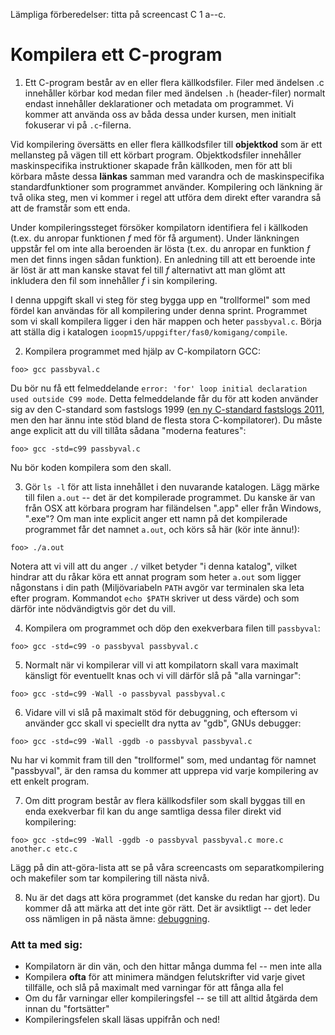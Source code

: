 Lämpliga förberedelser: titta på screencast C 1 a--c.

Kompilera ett C-program
=======================

1. Ett C-program består av en eller flera källkodsfiler. Filer
  med ändelsen .c innehåller körbar kod medan filer med ändelsen
  `.h` (header-filer) normalt endast innehåller deklarationer och
  metadata om programmet. Vi kommer att använda oss av båda dessa
  under kursen, men initialt fokuserar vi på `.c`-filerna.

  Vid kompilering översätts en eller flera källkodsfiler till
  **objektkod** som är ett mellansteg på vägen till ett körbart
  program. Objektkodsfiler innehåller maskinspecifika
  instruktioner skapade från källkoden, men för att bli körbara
  måste dessa **länkas** samman med varandra och de
  maskinspecifika standardfunktioner som programmet använder.
  Kompilering och länkning är två olika steg, men vi kommer i
  regel att utföra dem direkt efter varandra så att de framstår
  som ett enda.

  Under kompileringssteget försöker kompilatorn identifiera fel i
  källkoden (t.ex. du anropar funktionen $f$ med för få argument).
  Under länkningen uppstår fel om inte alla beroenden är lösta
  (t.ex. du anropar en funktion $f$ men det finns ingen sådan
  funktion). En anledning till att ett beroende inte är löst är
  att man kanske stavat fel till $f$ alternativt att man glömt att
  inkludera den fil som innehåller $f$ i sin kompilering.

  I denna uppgift skall vi steg för steg bygga upp en
  "trollformel" som med fördel kan användas för all kompilering
  under denna sprint. Programmet som vi skall kompilera ligger i
  den här mappen och heter `passbyval.c`. Börja att ställa dig i
  katalogen `ioopm15/uppgifter/fas0/komigang/compile`.


2. Kompilera programmet med hjälp av C-kompilatorn GCC:

  ```
  foo> gcc passbyval.c
  ```

  Du bör nu få ett felmeddelande `error: 'for' loop initial
  declaration used outside C99 mode`. Detta felmeddelande får du
  för att koden använder sig av den C-standard som fastslogs 1999
  ([en ny C-standard fastslogs 2011](http://en.wikipedia.org/wiki/C11_%28C_standard_revision%29),
  men den har ännu inte stöd bland de flesta stora
  C-kompilatorer). Du måste ange explicit att du vill tillåta
  sådana "moderna features":

  ```
  foo> gcc -std=c99 passbyval.c
  ```

  Nu bör koden kompilera som den skall.

3. Gör `ls -l` för att lista innehållet i den nuvarande
  katalogen. Lägg märke till filen `a.out` -- det är det
  kompilerade programmet. Du kanske är van från OSX att körbara
  program har filändelsen ".app" eller från Windows, ".exe"?
  Om man inte explicit anger ett namn på det kompilerade
  programmet får det namnet `a.out`, och körs så här (kör
  inte ännu!):

  ```
  foo> ./a.out
  ```

  Notera att vi vill att du anger `./` vilket betyder "i denna
  katalog", vilket hindrar att du råkar köra ett annat program som
  heter `a.out` som ligger någonstans i din path (Miljövariabeln
  `PATH` avgör var terminalen ska leta efter program. Kommandot
  `echo $PATH` skriver ut dess värde) och som därför inte
  nödvändigtvis gör det du vill.

4. Kompilera om programmet och döp den exekverbara filen till
  `passbyval`:

  ```
  foo> gcc -std=c99 -o passbyval passbyval.c
  ```

5. Normalt när vi kompilerar vill vi att kompilatorn skall vara
  maximalt känsligt för eventuellt knas och vi vill därför slå på
  "alla varningar":

  ```
  foo> gcc -std=c99 -Wall -o passbyval passbyval.c
  ```

6. Vidare vill vi slå på maximalt stöd för debuggning, och
  eftersom vi använder gcc skall vi speciellt dra nytta av
  "gdb", GNUs debugger:

  ```
  foo> gcc -std=c99 -Wall -ggdb -o passbyval passbyval.c
  ```

  Nu har vi kommit fram till den "trollformel" som, med undantag
  för namnet "passbyval", är den ramsa du kommer att upprepa vid
  varje kompilering av ett enkelt program.

7. Om ditt program består av flera källkodsfiler som skall byggas
  till en enda exekverbar fil kan du ange samtliga dessa filer
  direkt vid kompilering:

  ```
  foo> gcc -std=c99 -Wall -ggdb -o passbyval passbyval.c more.c another.c etc.c
  ```

  Lägg på din att-göra-lista att se på våra screencasts om
  separatkompilering och makefiler som tar kompilering till nästa
  nivå.

8. Nu är det dags att köra programmet (det kanske du redan har
  gjort). Du kommer då att märka att det inte gör rätt. Det är
  avsiktligt -- det leder oss nämligen in på nästa ämne:
  [debuggning](../gdb).

### Att ta med sig:

* Kompilatorn är din vän, och den hittar många dumma fel -- men inte alla
* Kompilera **ofta** för att minimera mändgen felutskrifter vid varje givet tillfälle, och slå på maximalt med varningar för att fånga alla fel
* Om du får varningar eller kompileringsfel -- se till att alltid åtgärda dem innan du "fortsätter"
* Kompileringsfelen skall läsas uppifrån och ned!
